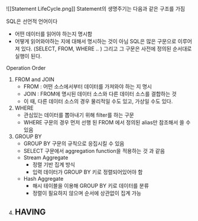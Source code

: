 ![[Statement LifeCycle.png]]
Statement의 생명주기는 다음과 같은 구조를 가짐

SQL은 선언적 언어이다
- 어떤 데이터를 읽어야 하는지 명시함
- 어떻게 읽어와야하는 지에 대해서 명시하는 것이 아님
SQL은 많은 구문으로 이루어져 있다. (SELECT, FROM, WHERE .. )
그리고 그 구문은 사전에 정의된 순서대로 실행이 된다.

Operation Order
1. FROM and JOIN
	- FROM : 어떤 소스에서부터 데이터를 가져와야 하는 지 명시
	- JOIN : FROM에 명시된 데이터 소스와 다른 데이터 소스를 결합하는 것
	 - 이 때, 다른 데이터 소스의 경우 물리적일 수도 있고, 가상일 수도 있다.
2. WHERE
	- 관심있는 데이터를 뽑아내기 위해 filter를 하는 구문
	- WHERE 구문의 경우 먼저 선행 된 FROM 에서 정의된 alias만 참조해서 쓸 수 있음
3. GROUP BY
	- GROUP BY 구문의 규칙으로 응집시킬 수 있음
	- SELECT 구문에서 aggregation function을 적용하는 것 과 같음
	- Stream Aggregate
		- 정렬 기반 집계 방식
		- 입력 데이터가 GROUP BY 키로 정렬되어있어야 함
	- Hash Aggregate
		- 해시 테이블을 이용해 GROUP BY 키로 데이터를 분류
		- 정렬이 필요하지 않으며 순서에 상관없이 집계 가능
4. HAVING
	- 


